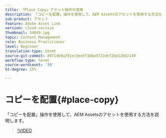 ```yaml
---
title: 「Place Copy」アセット操作の使用
description: 「コピーを配置」操作を使用して、AEM Assetsのアセットを使用する方法を説明します。
sub-product: アセット
feature: Adobe Asset Link
version: cloud-service
thumbnail: 34049.jpg
topic: Content Management
role: Business Practitioner
level: Beginner
translation-type: tm+mt
source-git-commit: d9714b9a291ec3ee5f3dba9723de72bb120d2149
workflow-type: tm+mt
source-wordcount: '39'
ht-degree: 15%

---
```



# コピーを配置{#place-copy}

「コピーを配置」操作を使用して、AEM Assetsのアセットを使用する方法を説明します。

>[!VIDEO](https://video.tv.adobe.com/v/34049/?quality=12)
